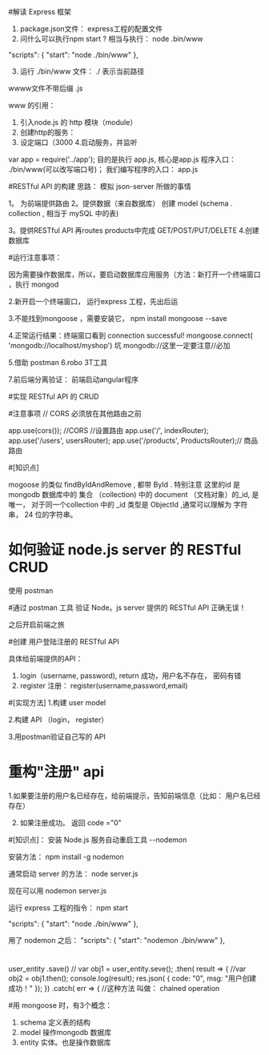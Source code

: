 #解读 Express 框架
1. package.json文件： express工程的配置文件
2. 问什么可以执行npm start ? 相当与执行： node .bin/www

"scripts": {
    "start": "node ./bin/www"
  },

3. 运行 ./bin/www 文件： ./ 表示当前路径

  wwww文件不带后缀 .js

  www 的引用：
  1. 引入node.js 的 http 模块（module）
  2. 创建http的服务：
  3. 设定端口（3000
  4.启动服务，并监听

  var app = require('../app');
  目的是执行 app.js, 核心是app.js
  程序入口： ./bin/www(可以改写端口号)；
  我们编写程序的入口： app.js

#RESTful API 的构建
  思路： 模拟 json-server 所做的事情

  1。 为前端提供路由
  2。提供数据（来自数据库）
    创建 model (schema . collection , 相当于 mySQL 中的表)

  3。提供RESTful API 再routes  products中完成
    GET/POST/PUT/DELETE
  4.创建数据库

  #运行注意事项：

  因为需要操作数据库，所以，要启动数据库应用服务（方法：新打开一个终端窗口 ，执行 mongod

  2.新开启一个终端窗口， 运行express 工程，先出后运

  3.不能找到mongoose ，需要安装它， npm install mongoose --save

  4.正常运行结果：终端窗口看到 connection successful!
  mongoose.connect( 'mongodb://localhost/myshop') 坑 mongodb://这里一定要注意//必加

  5.借助 postman 
  6.robo 3T工具
    
  7.前后端分离验证：
  前端启动angular程序
  

  #实现 RESTful API 的 CRUD

  #注意事项 // CORS 必须放在其他路由之前

  app.use(cors()); //CORS
//设置路由
app.use('/', indexRouter);
app.use('/users', usersRouter);
app.use('/products', ProductsRouter);// 商品路由



#[知识点]

  mogoose 的类似 findByIdAndRemove , 都带 ById . 特别注意 这里的id 是 mongodb 数据库中的 集合
  （collection) 中的 document （文档对象）的_id, 是唯一， 对于同一个collection 中的
  _id 类型是 ObjectId ,通常可以理解为 字符串， 24 位的字符串。

  # 如何验证 node.js server 的 RESTful CRUD

  使用 postman

  #通过 postman 工具 验证 Node。js server 提供的 RESTful API 正确无误！

  之后开启前端之旅

  #创建 用户登陆注册的 RESTful API

具体给前端提供的API：
1. login（username, password), return 成功，用户名不存在， 密码有错
2. register 注册： register(username,password,email)


#[实现方法]
1.构建 user model

2.构建 API （login， register）

3.用postman验证自己写的 API

# 重构"注册" api

1.如果要注册的用户名已经存在，给前端提示，告知前端信息（比如： 用户名已经存在）

2. 如果注册成功。 返回 code ="0"

#[知识点]： 安装 Node.js 服务自动重启工具 --nodemon

 安装方法： npm install -g nodemon

 通常启动 server 的方法： node server.js

 现在可以用 nodemon server.js

 运行 express 工程的指令： npm start

 "scripts": {
    "start": "node ./bin/www"
  },

  用了 nodemon 之后： 
  "scripts": {
    "start": "nodemon ./bin/www"
  },

  # 
  user_entity
  .save()  // var obj1 = user_entity.seve();
  .then( result => { //var obj2 = obj1.then();
        console.log(result);
        res.json( {
          code: "0",
          msg: "用户创建成功！"
        });
      })
      .catch( err => {
        //这种方法 叫做： chained operation

#用 mongoose 时，有3个概念：
  1. schema 定义表的结构
  2. model 操作mongodb 数据库
  3. entity  实体。也是操作数据库

